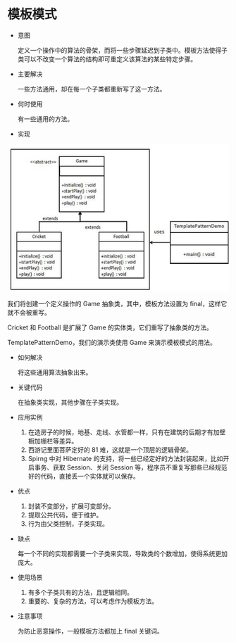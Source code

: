 # 模板模式
* 意图

    定义一个操作中的算法的骨架，而将一些步骤延迟到子类中。模板方法使得子类可以不改变一个算法的结构即可重定义该算法的某些特定步骤。
* 主要解决
    
    一些方法通用，却在每一个子类都重新写了这一方法。
* 何时使用

    有一些通用的方法。
    
* 实现

![](image/struct.jpg)

我们将创建一个定义操作的 Game 抽象类，其中，模板方法设置为 final，这样它就不会被重写。

Cricket 和 Football 是扩展了 Game 的实体类，它们重写了抽象类的方法。


TemplatePatternDemo，我们的演示类使用 Game 来演示模板模式的用法。
* 如何解决
    
    将这些通用算法抽象出来。
* 关键代码

    在抽象类实现，其他步骤在子类实现。
* 应用实例
    
    1. 在造房子的时候，地基、走线、水管都一样，只有在建筑的后期才有加壁橱加栅栏等差异。 
    2. 西游记里面菩萨定好的 81 难，这就是一个顶层的逻辑骨架。 
    3. Spirng 中对 Hibernate 的支持，将一些已经定好的方法封装起来，比如开启事务、获取 Session、关闭 Session 等，程序员不重复写那些已经规范好的代码，直接丢一个实体就可以保存。
* 优点
    
    1. 封装不变部分，扩展可变部分。 
    2. 提取公共代码，便于维护。 
    3. 行为由父类控制，子类实现。
* 缺点

    每一个不同的实现都需要一个子类来实现，导致类的个数增加，使得系统更加庞大。
* 使用场景
    
    1. 有多个子类共有的方法，且逻辑相同。 
    2. 重要的、复杂的方法，可以考虑作为模板方法。
* 注意事项

    为防止恶意操作，一般模板方法都加上 final 关键词。